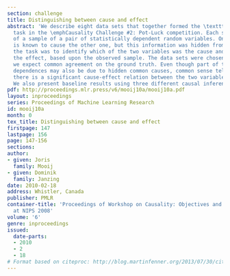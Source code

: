 ```yaml
---
section: challenge
title: Distinguishing between cause and effect
abstract: 'We describe eight data sets that together formed the \textttCauseEffectPairs
  task in the \emphCausality Challenge #2: Pot-Luck competition. Each set consists
  of a sample of a pair of statistically dependent random variables. One variable
  is known to cause the other one, but this information was hidden from the participants;
  the task was to identify which of the two variables was the cause and which one
  the effect, based upon the observed sample. The data sets were chosen such that
  we expect common agreement on the ground truth. Even though part of the statistical
  dependences may also be due to hidden common causes, common sense tells us that
  there is a significant cause-effect relation between the two variables in each pair.
  We also present baseline results using three different causal inference methods.'
pdf: http://proceedings.mlr.press/v6/mooij10a/mooij10a.pdf
layout: inproceedings
series: Proceedings of Machine Learning Research
id: mooij10a
month: 0
tex_title: Distinguishing between cause and effect
firstpage: 147
lastpage: 156
page: 147-156
sections: 
author:
- given: Joris
  family: Mooij
- given: Dominik
  family: Janzing
date: 2010-02-18
address: Whistler, Canada
publisher: PMLR
container-title: 'Proceedings of Workshop on Causality: Objectives and Assessment
  at NIPS 2008'
volume: '6'
genre: inproceedings
issued:
  date-parts:
  - 2010
  - 2
  - 18
# Format based on citeproc: http://blog.martinfenner.org/2013/07/30/citeproc-yaml-for-bibliographies/
---
```

